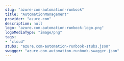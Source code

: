 ```yaml
---
slug: "azure-com-automation-runbook"
title: "AutomationManagement"
provider: "azure.com"
description: null
logo: "azure.com-automation-runbook-logo.png"
logoMediaType: "image/png"
tags:
- "cloud"
stubs: "azure.com-automation-runbook-stubs.json"
swagger: "azure.com-automation-runbook-swagger.json"
---
```

